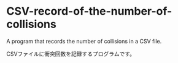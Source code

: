 # CSV-record-of-the-number-of-collisions
A program that records the number of collisions in a CSV file.

CSVファイルに衝突回数を記録するプログラムです。
